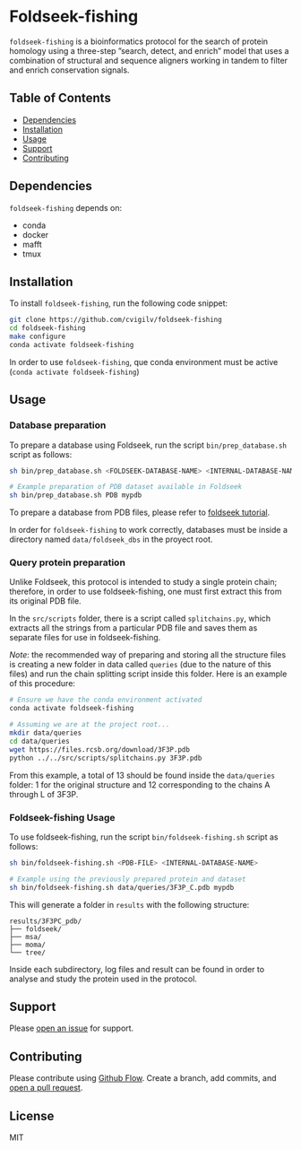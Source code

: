 # Foldseek-fishing

`foldseek-fishing` is a bioinformatics protocol for the search of protein homology using a three-step ”search, detect, and enrich” model that uses a combination of structural and sequence aligners working in tandem to filter and enrich conservation signals.

## Table of Contents

- [Dependencies](#dependencies)
- [Installation](#installation)
- [Usage](#usage)
- [Support](#support)
- [Contributing](#contributing)

## Dependencies

`foldseek-fishing` depends on:
- conda
- docker
- mafft
- tmux

## Installation

To install `foldseek-fishing`, run the following code snippet:
```sh
git clone https://github.com/cvigilv/foldseek-fishing
cd foldseek-fishing
make configure
conda activate foldseek-fishing
```
In order to use `foldseek-fishing`, que conda environment must be active (`conda activate foldseek-fishing`)

## Usage
### Database preparation

To prepare a database using Foldseek, run the script `bin/prep_database.sh` script as follows:

```sh
sh bin/prep_database.sh <FOLDSEEK-DATABASE-NAME> <INTERNAL-DATABASE-NAME>

# Example preparation of PDB dataset available in Foldseek
sh bin/prep_database.sh PDB mypdb
```

To prepare a database from PDB files, please refer to [foldseek tutorial](https://github.com/steineggerlab/foldseek#databases).

In order for `foldseek-fishing` to work correctly, databases must be inside a directory named `data/foldseek_dbs` in the proyect root.

### Query protein preparation
Unlike Foldseek, this protocol is intended to study a single protein chain; therefore, in order to use foldseek-fishing, one must first extract this from its original PDB file.

In the `src/scripts` folder, there is a script called `splitchains.py`, which extracts all the strings from a particular PDB file and saves them as separate files for use in foldseek-fishing.

*Note*: the recommended way of preparing and storing all the structure files is creating a new folder in data called `queries` (due to the nature of this files) and run the chain splitting script inside this folder. Here is an example of this procedure:

```sh
# Ensure we have the conda environment activated 
conda activate foldseek-fishing

# Assuming we are at the project root...
mkdir data/queries
cd data/queries
wget https://files.rcsb.org/download/3F3P.pdb
python ../../src/scripts/splitchains.py 3F3P.pdb
```
From this example, a total of 13 should be found inside the `data/queries` folder: 1 for the original structure and 12 corresponding to the chains A through L of 3F3P.


### Foldseek-fishing Usage

To use foldseek-fishing, run the script `bin/foldseek-fishing.sh` script as follows:
```sh
sh bin/foldseek-fishing.sh <PDB-FILE> <INTERNAL-DATABASE-NAME>

# Example using the previously prepared protein and dataset
sh bin/foldseek-fishing.sh data/queries/3F3P_C.pdb mypdb
```

This will generate a folder in `results` with the following structure:
```
results/3F3PC_pdb/
├── foldseek/
├── msa/
├── moma/
└── tree/
```

Inside each subdirectory, log files and result can be found in order to analyse and study the protein used in the protocol.

## Support

Please [open an issue](https://github.com/cvigilv/foldseek-fishing/issues/new) for
support.

## Contributing

Please contribute using [Github Flow](https://guides.github.com/introduction/flow/). Create a branch, add
commits, and [open a pull request](https://github.com/cvigilv/foldseek-fishing/compare/).

## License

MIT

